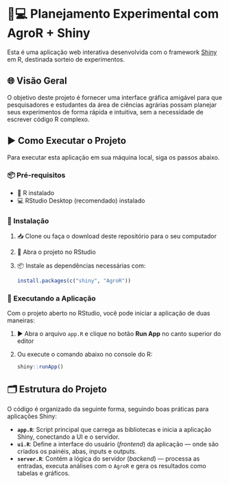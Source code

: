 # 🌾💻 Planejamento Experimental com AgroR + Shiny

Esta é uma aplicação web interativa desenvolvida com o framework [Shiny](https://shiny.posit.co/) em R, destinada sorteio de experimentos.

## 🌐 Visão Geral

O objetivo deste projeto é fornecer uma interface gráfica amigável para que pesquisadores e estudantes da área de ciências agrárias possam planejar seus experimentos de forma rápida e intuitiva, sem a necessidade de escrever código R complexo.

## ▶️ Como Executar o Projeto

Para executar esta aplicação em sua máquina local, siga os passos abaixo.

### 📦 Pré-requisitos

* 📌 R instalado
* 💻 RStudio Desktop (recomendado) instalado

### 🔧 Instalação

1. 📥 Clone ou faça o download deste repositório para o seu computador
2. 📂 Abra o projeto no RStudio
3. 📦 Instale as dependências necessárias com:

   ```r
   install.packages(c("shiny", "AgroR"))
   ```

### 🚀 Executando a Aplicação

Com o projeto aberto no RStudio, você pode iniciar a aplicação de duas maneiras:

1. ▶️ Abra o arquivo `app.R` e clique no botão **Run App** no canto superior do editor
2. Ou execute o comando abaixo no console do R:

   ```r
   shiny::runApp()
   ```

## 🗂️ Estrutura do Projeto

O código é organizado da seguinte forma, seguindo boas práticas para aplicações Shiny:

* **`app.R`**: Script principal que carrega as bibliotecas e inicia a aplicação Shiny, conectando a UI e o servidor.
* **`ui.R`**: Define a interface do usuário (*frontend*) da aplicação — onde são criados os painéis, abas, inputs e outputs.
* **`server.R`**: Contém a lógica do servidor (*backend*) — processa as entradas, executa análises com o `AgroR` e gera os resultados como tabelas e gráficos.
